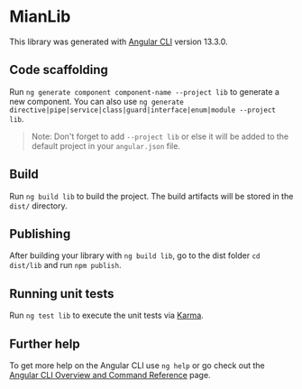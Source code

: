 # MianLib

This library was generated with [Angular CLI](https://github.com/angular/angular-cli) version 13.3.0.

## Code scaffolding

Run `ng generate component component-name --project lib` to generate a new component. You can also use
`ng generate directive|pipe|service|class|guard|interface|enum|module --project lib`.

> Note: Don't forget to add `--project lib` or else it will be added to the default project in your `angular.json` file.

## Build

Run `ng build lib` to build the project. The build artifacts will be stored in the `dist/` directory.

## Publishing

After building your library with `ng build lib`, go to the dist folder `cd dist/lib` and run `npm publish`.

## Running unit tests

Run `ng test lib` to execute the unit tests via [Karma](https://karma-runner.github.io).

## Further help

To get more help on the Angular CLI use `ng help` or go check out the
[Angular CLI Overview and Command Reference](https://angular.io/cli) page.
